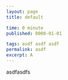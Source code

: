```yaml
---
layout: page
title: default

time: 0 minute
published: 0000-01-01

tags: asdf asdf asdf
permalink: asdf
excerpt: A
---
```


asdfasdfs